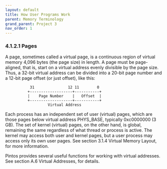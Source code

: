 ```yaml
---
layout: default
title: How User Programs Work
parent: Memory Terminology
grand_parent: Project 3
nav_order: 1
---
```


### 4.1.2.1 Pages

A page, sometimes called a virtual page, is a continuous region of virtual memory 4,096 bytes (the page size) in length. A page must be page-aligned, that is, start on a virtual address evenly divisible by the page size. Thus, a 32-bit virtual address can be divided into a 20-bit page number and a 12-bit page offset (or just offset), like this:

 	
               31               12 11        0
              +-------------------+-----------+
              |    Page Number    |   Offset  |
              +-------------------+-----------+
                       Virtual Address
                    
Each process has an independent set of user (virtual) pages, which are those pages below virtual address PHYS_BASE, typically 0xc0000000 (3 GB). The set of kernel (virtual) pages, on the other hand, is global, remaining the same regardless of what thread or process is active. The kernel may access both user and kernel pages, but a user process may access only its own user pages. See section 3.1.4 Virtual Memory Layout, for more information.

Pintos provides several useful functions for working with virtual addresses. See section A.6 Virtual Addresses, for details.
